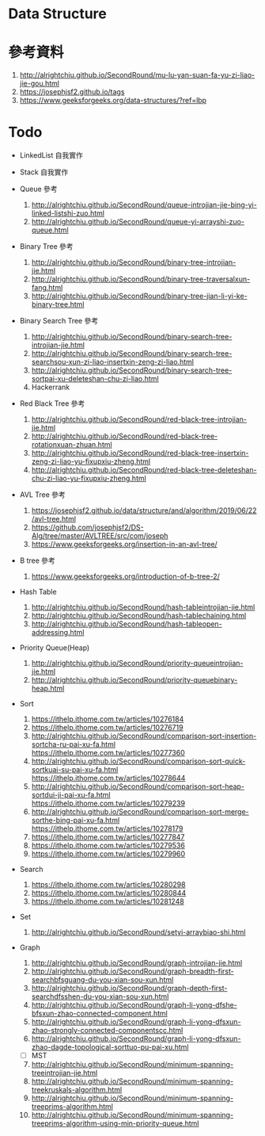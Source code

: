 # Data Structure

# 參考資料

1. http://alrightchiu.github.io/SecondRound/mu-lu-yan-suan-fa-yu-zi-liao-jie-gou.html
2. https://josephjsf2.github.io/tags
3. https://www.geeksforgeeks.org/data-structures/?ref=lbp

# Todo

- LinkedList 自我實作

- Stack 自我實作

- Queue 參考

  1. http://alrightchiu.github.io/SecondRound/queue-introjian-jie-bing-yi-linked-listshi-zuo.html
  2. http://alrightchiu.github.io/SecondRound/queue-yi-arrayshi-zuo-queue.html

- Binary Tree 參考

  1. http://alrightchiu.github.io/SecondRound/binary-tree-introjian-jie.html
  2. http://alrightchiu.github.io/SecondRound/binary-tree-traversalxun-fang.html
  3. http://alrightchiu.github.io/SecondRound/binary-tree-jian-li-yi-ke-binary-tree.html

- Binary Search Tree 參考

  1. http://alrightchiu.github.io/SecondRound/binary-search-tree-introjian-jie.html
  2. http://alrightchiu.github.io/SecondRound/binary-search-tree-searchsou-xun-zi-liao-insertxin-zeng-zi-liao.html
  3. http://alrightchiu.github.io/SecondRound/binary-search-tree-sortpai-xu-deleteshan-chu-zi-liao.html
  4. Hackerrank

- Red Black Tree 參考

  1. http://alrightchiu.github.io/SecondRound/red-black-tree-introjian-jie.html
  2. http://alrightchiu.github.io/SecondRound/red-black-tree-rotationxuan-zhuan.html
  3. http://alrightchiu.github.io/SecondRound/red-black-tree-insertxin-zeng-zi-liao-yu-fixupxiu-zheng.html
  4. http://alrightchiu.github.io/SecondRound/red-black-tree-deleteshan-chu-zi-liao-yu-fixupxiu-zheng.html

- AVL Tree 參考

  1. https://josephjsf2.github.io/data/structure/and/algorithm/2019/06/22/avl-tree.html
  2. https://github.com/josephjsf2/DS-Alg/tree/master/AVLTREE/src/com/joseph
  3. https://www.geeksforgeeks.org/insertion-in-an-avl-tree/

- B tree 參考

  1. https://www.geeksforgeeks.org/introduction-of-b-tree-2/

- Hash Table

  1. http://alrightchiu.github.io/SecondRound/hash-tableintrojian-jie.html
  2. http://alrightchiu.github.io/SecondRound/hash-tablechaining.html
  3. http://alrightchiu.github.io/SecondRound/hash-tableopen-addressing.html

- Priority Queue(Heap)

  1. http://alrightchiu.github.io/SecondRound/priority-queueintrojian-jie.html
  2. http://alrightchiu.github.io/SecondRound/priority-queuebinary-heap.html

- Sort

  1. https://ithelp.ithome.com.tw/articles/10276184
  2. https://ithelp.ithome.com.tw/articles/10276719
  3. http://alrightchiu.github.io/SecondRound/comparison-sort-insertion-sortcha-ru-pai-xu-fa.html
     https://ithelp.ithome.com.tw/articles/10277360
  4. http://alrightchiu.github.io/SecondRound/comparison-sort-quick-sortkuai-su-pai-xu-fa.html
     https://ithelp.ithome.com.tw/articles/10278644
  5. http://alrightchiu.github.io/SecondRound/comparison-sort-heap-sortdui-ji-pai-xu-fa.html
     https://ithelp.ithome.com.tw/articles/10279239
  6. http://alrightchiu.github.io/SecondRound/comparison-sort-merge-sorthe-bing-pai-xu-fa.html
     https://ithelp.ithome.com.tw/articles/10278179
  7. https://ithelp.ithome.com.tw/articles/10277847
  8. https://ithelp.ithome.com.tw/articles/10279536
  9. https://ithelp.ithome.com.tw/articles/10279960

- Search

  1. https://ithelp.ithome.com.tw/articles/10280298
  2. https://ithelp.ithome.com.tw/articles/10280844
  3. https://ithelp.ithome.com.tw/articles/10281248

- Set
  1. http://alrightchiu.github.io/SecondRound/setyi-arraybiao-shi.html
- Graph
  1. http://alrightchiu.github.io/SecondRound/graph-introjian-jie.html
  2. http://alrightchiu.github.io/SecondRound/graph-breadth-first-searchbfsguang-du-you-xian-sou-xun.html
  3. http://alrightchiu.github.io/SecondRound/graph-depth-first-searchdfsshen-du-you-xian-sou-xun.html
  4. http://alrightchiu.github.io/SecondRound/graph-li-yong-dfshe-bfsxun-zhao-connected-component.html
  5. http://alrightchiu.github.io/SecondRound/graph-li-yong-dfsxun-zhao-strongly-connected-componentscc.html
  6. http://alrightchiu.github.io/SecondRound/graph-li-yong-dfsxun-zhao-dagde-topological-sorttuo-pu-pai-xu.html
  - [ ] MST
  7. http://alrightchiu.github.io/SecondRound/minimum-spanning-treeintrojian-jie.html
  8. http://alrightchiu.github.io/SecondRound/minimum-spanning-treekruskals-algorithm.html
  9. http://alrightchiu.github.io/SecondRound/minimum-spanning-treeprims-algorithm.html
  10. http://alrightchiu.github.io/SecondRound/minimum-spanning-treeprims-algorithm-using-min-priority-queue.html

